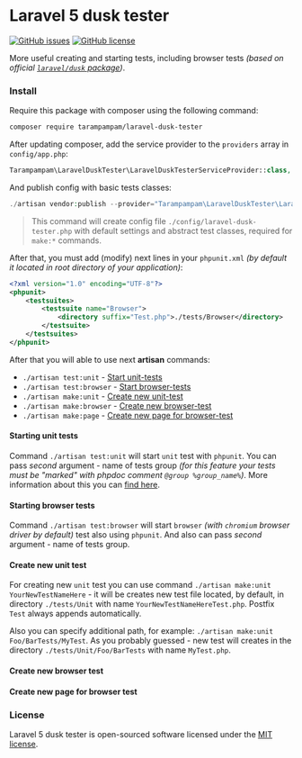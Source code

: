 # Laravel 5 dusk tester

[![GitHub issues](https://img.shields.io/github/issues/tarampampam/laravel-dusk-tester.svg)](https://github.com/tarampampam/laravel-dusk-tester/issues) [![GitHub license](https://img.shields.io/badge/license-MIT-blue.svg)](https://raw.githubusercontent.com/tarampampam/laravel-dusk-tester/master/LICENSE)

More useful creating and starting tests, including browser tests *(based on official [`laravel/dusk` package][laravel_dusk])*.

### Install

Require this package with composer using the following command:

```bash
composer require tarampampam/laravel-dusk-tester
```

After updating composer, add the service provider to the `providers` array in `config/app.php`:

```php
Tarampampam\LaravelDuskTester\LaravelDuskTesterServiceProvider::class,
```

And publish config with basic tests classes:

```php
./artisan vendor:publish --provider="Tarampampam\LaravelDuskTester\LaravelDuskTesterServiceProvider"
```

> This command will create config file `./config/laravel-dusk-tester.php` with default settings and abstract test classes, required for `make:*` commands.

After that, you must add (modify) next lines in your `phpunit.xml` *(by default it located in root directory of your application)*:

```xml
<?xml version="1.0" encoding="UTF-8"?>
<phpunit>
    <testsuites>
        <testsuite name="Browser">
            <directory suffix="Test.php">./tests/Browser</directory>
        </testsuite>
    </testsuites>
</phpunit>
```

After that you will able to use next **artisan** commands:

 * `./artisan test:unit` - [Start unit-tests](#starting-unit-tests)
 * `./artisan test:browser` - [Start browser-tests](#starting-browser-tests)
 * `./artisan make:unit` - [Create new unit-test](#create-new-unit-test)
 * `./artisan make:browser` - [Create new browser-test](#create-new-browser-test)
 * `./artisan make:page` - [Create new page for browser-test](#create-new-page-for-browser-test)

#### Starting unit tests

Command `./artisan test:unit` will start `unit` test with `phpunit`. You can pass _second_ argument - name of tests group *(for this feature your tests must be "marked" with phpdoc comment `@group %group_name%`)*. More information about this you can [find here][group_phpdoc].

#### Starting browser tests

Command `./artisan test:browser` will start `browser` *(with `chromium` browser driver by default)* test also using `phpunit`. And also can pass _second_ argument - name of tests group.

#### Create new unit test

For creating new `unit` test you can use command `./artisan make:unit YourNewTestNameHere` - it will be creates new test file located, by default, in directory `./tests/Unit` with name `YourNewTestNameHereTest.php`. Postfix `Test` always appends automatically.

Also you can specify additional path, for example: `./artisan make:unit Foo/BarTests/MyTest`. As you probably guessed - new test will creates in the directory `./tests/Unit/Foo/BarTests` with name `MyTest.php`.

#### Create new browser test



#### Create new page for browser test


### License

Laravel 5 dusk tester is open-sourced software licensed under the [MIT license](./LICENSE).

[laravel_dusk]: https://github.com/laravel/dusk
[group_phpdoc]: https://phpunit.de/manual/current/en/appendixes.annotations.html#appendixes.annotations.group
